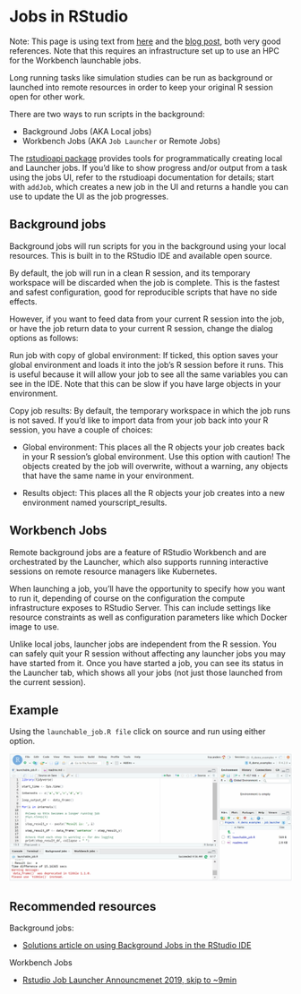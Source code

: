 # Jobs in RStudio

Note: This page is using text from [here](https://solutions.rstudio.com/r/jobs/) and the [blog post](https://www.rstudio.com/blog/rstudio-1-2-jobs/), both very good references. Note that this requires an infrastructure set up to use an HPC for the Workbench launchable jobs. 

Long running tasks like simulation studies can be run as background or launched into remote resources in order to keep your original R session open for other work.

There are two ways to run scripts in the background: 

 - Background Jobs (AKA Local jobs)
 - Workbench Jobs (AKA `Job Launcher` or Remote Jobs)
 
The [rstudioapi package](https://github.com/rstudio/rstudioapi) provides tools for programmatically creating local and Launcher jobs. If you’d like to show progress and/or output from a task using the jobs UI, refer to the rstudioapi documentation for details; start with `addJob`, which creates a new job in the UI and returns a handle you can use to update the UI as the job progresses.

## Background jobs

Background jobs will run scripts for you in the background using your local resources. This is built in to the RStudio IDE and available open source. 

By default, the job will run in a clean R session, and its temporary workspace will be discarded when the job is complete. This is the fastest and safest configuration, good for reproducible scripts that have no side effects.

However, if you want to feed data from your current R session into the job, or have the job return data to your current R session, change the dialog options as follows:

Run job with copy of global environment: If ticked, this option saves your global environment and loads it into the job’s R session before it runs. This is useful because it will allow your job to see all the same variables you can see in the IDE. Note that this can be slow if you have large objects in your environment.

Copy job results: By default, the temporary workspace in which the job runs is not saved. If you’d like to import data from your job back into your R session, you have a couple of choices:

 - Global environment: This places all the R objects your job creates back in your R session’s global environment. Use this option with caution! The objects created by the job will overwrite, without a warning, any objects that have the same name in your environment.

 - Results object: This places all the R objects your job creates into a new environment named yourscript_results.

## Workbench Jobs

Remote background jobs are a feature of RStudio Workbench and are orchestrated by the Launcher, which also supports running interactive sessions on remote resource managers like Kubernetes. 

When launching a job, you’ll have the opportunity to specify how you want to run it, depending of course on the configuration the compute infrastructure exposes to RStudio Server. This can include settings like resource constraints as well as configuration parameters like which Docker image to use.

Unlike local jobs, launcher jobs are independent from the R session. You can safely quit your R session without affecting any launcher jobs you may have started from it. Once you have started a job, you can see its status in the Launcher tab, which shows all your jobs (not just those launched from the current session).

## Example

Using the `launchable_job.R file` click on source and run using either option. 

![Running jobs](job_launcher.gif)

## Recommended resources 

Background jobs: 

 - [Solutions article on using Background Jobs in the RStudio IDE](https://solutions.rstudio.com/r/jobs/)

Workbench Jobs

 - [Rstudio Job Launcher Announcmenet 2019, skip to ~9min](https://www.rstudio.com/resources/rstudioconf-2019/rstudio-job-launcher-changing-where-we-run-r-stuff/)


